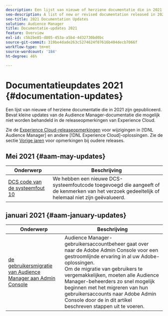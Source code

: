 ```yaml
---
description: Een lijst van nieuwe of herziene documentatie die in 2021 zijn gepubliceerd. Bevat kleine updates van de Audience Manager-documentatie die mogelijk niet worden behandeld in de releaseopmerkingen van Experience Cloud.
seo-description: A list of new or revised documentation released in 2021. Includes minor updates to the Audience Manager documentation that might not be covered in the Experience Cloud release notes.
seo-title: 2021 Documentation Updates
solution: Audience Manager
title: Documentatie-updates 2021
feature: Overview
exl-id: c5b2be85-d805-453a-a5b4-4d32730bd0bc
source-git-commit: 319be4dade263c5274624f07616b404decb7066f
workflow-type: tm+mt
source-wordcount: '184'
ht-degree: 46%

---
```


# Documentatieupdates 2021 {#documentation-updates}

Een lijst van nieuwe of herziene documentatie die in 2021 zijn gepubliceerd. Bevat kleine updates van de Audience Manager-documentatie die mogelijk niet worden behandeld in de releaseopmerkingen van Experience Cloud.

Zie de [Experience Cloud-releaseopmerkingen](https://experienceleague.adobe.com/docs/release-notes/experience-cloud/current.html?lang=nl-NL) voor wijzigingen in [!DNL Audience Manager] en andere [!DNL Experience Cloud]-oplossingen. Zie de sectie [Vorige jaren](../docs-updates/docs-2020.md) voor opmerkingen bij oudere releases.

## Mei 2021 {#aam-may-updates}

| Onderwerp | Beschrijving |
|--- |----|
| [ DCS code van de systeemfout 10 ](../api/dcs-intro/dcs-api-reference/dcs-error-codes.md) | We hebben een nieuwe DCS-systeemfoutcode toegevoegd die aangeeft of de kenmerken van het verzoek gedeeltelijk of helemaal niet zijn geëvalueerd. |

## januari 2021 {#aam-january-updates}

| Onderwerp | Beschrijving |
|--- |----|
| [ de gebruikersmigratie van Audience Manager aan Admin Console ](/help/using/features/administration/admin-console-migration.md) | Audience Manager-gebruikersaccountbeheer gaat over naar de Adobe Admin Console voor een gestroomlijnde ervaring in al uw Adobe-oplossingen. <br> Om de migratie van gebruikers te vergemakkelijken, moeten alle Audience Manager-beheerders zo snel mogelijk beginnen met het migreren van hun gebruikersaccounts naar Adobe Admin Console door de in dit artikel beschreven stappen uit te voeren. |
